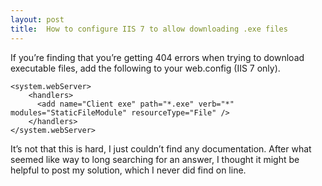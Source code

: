 ```yaml
---
layout: post
title:  How to configure IIS 7 to allow downloading .exe files
---
```

If you’re finding that you’re getting 404 errors when trying to download executable files, add the following to your web.config (IIS 7 only).
    
    <system.webServer>  
        <handlers>  
          <add name="Client exe" path="*.exe" verb="*" modules="StaticFileModule" resourceType="File" />  
        </handlers>  
    </system.webServer>

  


It’s not that this is hard, I just couldn’t find any documentation. After what seemed like way to long searching for an answer, I thought it might be helpful to post my solution, which I never did find on line.
